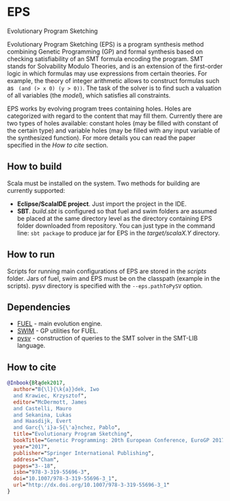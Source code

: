 # EPS
Evolutionary Program Sketching

Evolutionary Program Sketching (EPS) is a program synthesis method combining Genetic Programming (GP) and formal synthesis based on checking satisfiability of an SMT formula encoding the program. 
SMT stands for Solvability Modulo Theories, and is an extension of the first-order logic in which formulas may use expressions from certain theories.
For example, the theory of integer arithmetic allows to construct formulas such as ` (and (> x 0) (y > 0))`.
The task of the solver is to find such a valuation of all variables (the *model*), which satisfies all constraints.

EPS works by evolving program trees containing holes.
Holes are categorized with regard to the content that may fill them.
Currently there are two types of holes available: constant holes (may be filled with constant of the certain type) and variable holes (may be filled with any input variable of the synthesized function).
For more details you can read the paper specified in the *How to cite* section.


## How to build
Scala must be installed on the system. Two methods for building are currently supported:
* **Eclipse/ScalaIDE project**. Just import the project in the IDE.
* **SBT**. *build.sbt* is configured so that fuel and swim folders are assumed be placed at the same directory level as the directory containing EPS folder downloaded from repository. You can just type in the command line: `sbt package` to produce jar for EPS in the *target/scalaX.Y* directory.

## How to run
Scripts for running main configurations of EPS are stored in the *scripts* folder.
Jars of fuel, swim and EPS must be on the classpath (example in the scripts).
pysv directory is specified with the `--eps.pathToPySV` option.


## Dependencies
* [FUEL](https://github.com/kkrawiec/fuel) - main evolution engine.
* [SWIM](https://github.com/kkrawiec/swim) - GP utilities for FUEL.
* [pysv](https://github.com/iwob/pysv) - construction of queries to the SMT solver in the SMT-LIB language.


## How to cite

```.bib
@Inbook{Błądek2017,
  author="B{\l}{\k{a}}dek, Iwo
  and Krawiec, Krzysztof",
  editor="McDermott, James
  and Castelli, Mauro
  and Sekanina, Lukas
  and Haasdijk, Evert
  and Garc{\'i}a-S{\'a}nchez, Pablo",
  title="Evolutionary Program Sketching",
  bookTitle="Genetic Programming: 20th European Conference, EuroGP 2017, Amsterdam, The Netherlands, April 19-21, 2017, Proceedings",
  year="2017",
  publisher="Springer International Publishing",
  address="Cham",
  pages="3--18",
  isbn="978-3-319-55696-3",
  doi="10.1007/978-3-319-55696-3_1",
  url="http://dx.doi.org/10.1007/978-3-319-55696-3_1"
}
```
